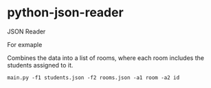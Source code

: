 # python-json-reader
JSON Reader

For exmaple 

Combines the data into a list of rooms, where each room includes the students assigned to it.
```
main.py -f1 students.json -f2 rooms.json -a1 room -a2 id
```